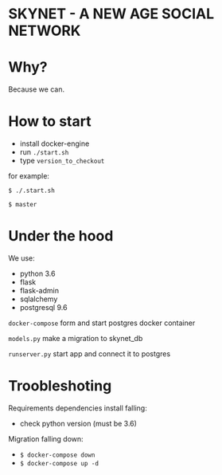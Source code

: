 SKYNET - A NEW AGE SOCIAL NETWORK
=================================

# Why?

Because we can.

# How to start

* install docker-engine
* run `./start.sh`
* type `version_to_checkout`

for example: 

`$ ./.start.sh`

`$ master`

# Under the hood

We use:
* python 3.6
* flask
* flask-admin
* sqlalchemy
* postgresql 9.6

`docker-compose` form and start postgres docker container

`models.py` make a migration to skynet_db

`runserver.py` start app and connect it to postgres

# Troobleshoting

Requirements dependencies install falling:
* check python version (must be 3.6)

Migration falling down:
* `$ docker-compose down`
* `$ docker-compose up -d`
